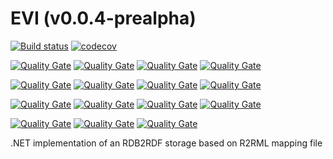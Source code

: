 EVI (v0.0.4-prealpha) 
================
[![Build status](https://ci.appveyor.com/api/projects/status/0occxl9nsbjcmkc2/branch/master?svg=true)](https://ci.appveyor.com/project/mchaloupka/dotnetr2rmlstore/branch/master) 
[![codecov](https://codecov.io/gh/mchaloupka/EVI/branch/master/graph/badge.svg)](https://codecov.io/gh/mchaloupka/EVI)

[![Quality Gate](https://sonarqube.com/api/badges/measure?key=EVI&metric=lines)](https://sonarqube.com/dashboard/index/EVI)
[![Quality Gate](https://sonarqube.com/api/badges/measure?key=EVI&metric=ncloc)](https://sonarqube.com/dashboard/index/EVI)
[![Quality Gate](https://sonarqube.com/api/badges/measure?key=EVI&metric=function_complexity)](https://sonarqube.com/dashboard/index/EVI)
[![Quality Gate](https://sonarqube.com/api/badges/measure?key=EVI&metric=duplicated_lines_density)](https://sonarqube.com/dashboard/index/EVI)

[![Quality Gate](https://sonarqube.com/api/badges/measure?key=EVI&metric=vulnerabilities)](https://sonarqube.com/dashboard/index/EVI)
[![Quality Gate](https://sonarqube.com/api/badges/measure?key=EVI&metric=bugs)](https://sonarqube.com/dashboard/index/EVI)
[![Quality Gate](https://sonarqube.com/api/badges/measure?key=EVI&metric=code_smells)](https://sonarqube.com/dashboard/index/EVI)
[![Quality Gate](https://sonarqube.com/api/badges/measure?key=EVI&metric=sqale_debt_ratio)](https://sonarqube.com/dashboard/index/EVI)

[![Quality Gate](https://sonarqube.com/api/badges/measure?key=EVI&metric=new_vulnerabilities)](https://sonarqube.com/dashboard/index/EVI)
[![Quality Gate](https://sonarqube.com/api/badges/measure?key=EVI&metric=new_bugs)](https://sonarqube.com/dashboard/index/EVI)
[![Quality Gate](https://sonarqube.com/api/badges/measure?key=EVI&metric=new_code_smells)](https://sonarqube.com/dashboard/index/EVI)
[![Quality Gate](https://sonarqube.com/api/badges/measure?key=EVI&metric=new_sqale_debt_ratio)](https://sonarqube.com/dashboard/index/EVI)

[![Quality Gate](https://sonarqube.com/api/badges/measure?key=EVI&metric=new_maintainability_rating)](https://sonarqube.com/dashboard/index/EVI)
[![Quality Gate](https://sonarqube.com/api/badges/measure?key=EVI&metric=new_reliability_rating)](https://sonarqube.com/dashboard/index/EVI)
[![Quality Gate](https://sonarqube.com/api/badges/measure?key=EVI&metric=new_security_rating)](https://sonarqube.com/dashboard/index/EVI)







.NET implementation of an RDB2RDF storage based on R2RML mapping file
